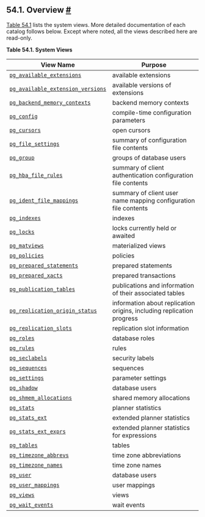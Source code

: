 ## 54.1. Overview [#](#VIEWS-OVERVIEW)

[Table 54.1](views-overview.html#VIEW-TABLE "Table 54.1. System Views") lists the system views. More detailed documentation of each catalog follows below. Except where noted, all the views described here are read-only.

**Table 54.1. System Views**

| View Name                                                                                                              | Purpose                                                               |
| ---------------------------------------------------------------------------------------------------------------------- | --------------------------------------------------------------------- |
| [`pg_available_extensions`](view-pg-available-extensions.html "54.2. pg_available_extensions")                         | available extensions                                                  |
| [`pg_available_extension_versions`](view-pg-available-extension-versions.html "54.3. pg_available_extension_versions") | available versions of extensions                                      |
| [`pg_backend_memory_contexts`](view-pg-backend-memory-contexts.html "54.4. pg_backend_memory_contexts")                | backend memory contexts                                               |
| [`pg_config`](view-pg-config.html "54.5. pg_config")                                                                   | compile-time configuration parameters                                 |
| [`pg_cursors`](view-pg-cursors.html "54.6. pg_cursors")                                                                | open cursors                                                          |
| [`pg_file_settings`](view-pg-file-settings.html "54.7. pg_file_settings")                                              | summary of configuration file contents                                |
| [`pg_group`](view-pg-group.html "54.8. pg_group")                                                                      | groups of database users                                              |
| [`pg_hba_file_rules`](view-pg-hba-file-rules.html "54.9. pg_hba_file_rules")                                           | summary of client authentication configuration file contents          |
| [`pg_ident_file_mappings`](view-pg-ident-file-mappings.html "54.10. pg_ident_file_mappings")                           | summary of client user name mapping configuration file contents       |
| [`pg_indexes`](view-pg-indexes.html "54.11. pg_indexes")                                                               | indexes                                                               |
| [`pg_locks`](view-pg-locks.html "54.12. pg_locks")                                                                     | locks currently held or awaited                                       |
| [`pg_matviews`](view-pg-matviews.html "54.13. pg_matviews")                                                            | materialized views                                                    |
| [`pg_policies`](view-pg-policies.html "54.14. pg_policies")                                                            | policies                                                              |
| [`pg_prepared_statements`](view-pg-prepared-statements.html "54.15. pg_prepared_statements")                           | prepared statements                                                   |
| [`pg_prepared_xacts`](view-pg-prepared-xacts.html "54.16. pg_prepared_xacts")                                          | prepared transactions                                                 |
| [`pg_publication_tables`](view-pg-publication-tables.html "54.17. pg_publication_tables")                              | publications and information of their associated tables               |
| [`pg_replication_origin_status`](view-pg-replication-origin-status.html "54.18. pg_replication_origin_status")         | information about replication origins, including replication progress |
| [`pg_replication_slots`](view-pg-replication-slots.html "54.19. pg_replication_slots")                                 | replication slot information                                          |
| [`pg_roles`](view-pg-roles.html "54.20. pg_roles")                                                                     | database roles                                                        |
| [`pg_rules`](view-pg-rules.html "54.21. pg_rules")                                                                     | rules                                                                 |
| [`pg_seclabels`](view-pg-seclabels.html "54.22. pg_seclabels")                                                         | security labels                                                       |
| [`pg_sequences`](view-pg-sequences.html "54.23. pg_sequences")                                                         | sequences                                                             |
| [`pg_settings`](view-pg-settings.html "54.24. pg_settings")                                                            | parameter settings                                                    |
| [`pg_shadow`](view-pg-shadow.html "54.25. pg_shadow")                                                                  | database users                                                        |
| [`pg_shmem_allocations`](view-pg-shmem-allocations.html "54.26. pg_shmem_allocations")                                 | shared memory allocations                                             |
| [`pg_stats`](view-pg-stats.html "54.27. pg_stats")                                                                     | planner statistics                                                    |
| [`pg_stats_ext`](view-pg-stats-ext.html "54.28. pg_stats_ext")                                                         | extended planner statistics                                           |
| [`pg_stats_ext_exprs`](view-pg-stats-ext-exprs.html "54.29. pg_stats_ext_exprs")                                       | extended planner statistics for expressions                           |
| [`pg_tables`](view-pg-tables.html "54.30. pg_tables")                                                                  | tables                                                                |
| [`pg_timezone_abbrevs`](view-pg-timezone-abbrevs.html "54.31. pg_timezone_abbrevs")                                    | time zone abbreviations                                               |
| [`pg_timezone_names`](view-pg-timezone-names.html "54.32. pg_timezone_names")                                          | time zone names                                                       |
| [`pg_user`](view-pg-user.html "54.33. pg_user")                                                                        | database users                                                        |
| [`pg_user_mappings`](view-pg-user-mappings.html "54.34. pg_user_mappings")                                             | user mappings                                                         |
| [`pg_views`](view-pg-views.html "54.35. pg_views")                                                                     | views                                                                 |
| [`pg_wait_events`](view-pg-wait-events.html "54.36. pg_wait_events")                                                   | wait events                                                           |